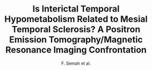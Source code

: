 ---
author: F. Semah et al.
title: Is Interictal Temporal Hypometabolism Related to Mesial Temporal Sclerosis? A Positron Emission Tomography/Magnetic Resonance Imaging Confrontation
journal: Epilepsia
year: 1995
type: article
doi: 10.1111/j.1528-1157.1995.tb00485.x
---